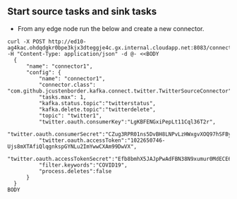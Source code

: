 ## Start source tasks and sink tasks 

- From any edge node run the below and create a new connector. 
```
curl -X POST http://ed10-ag4kac.ohdqdgkr0bpe3kjx3dteggje4c.gx.internal.cloudapp.net:8083/connectors -H "Content-Type: application/json" -d @- <<BODY
  {
      "name": "connector1",
      "config": {
          "name": "connector1",
          "connector.class": "com.github.jcustenborder.kafka.connect.twitter.TwitterSourceConnector",
          "tasks.max": 1,
          "kafka.status.topic":"twitterstatus",
          "kafka.delete.topic":"twitterdelete",        
          "topic": "twitter1",   
          "twitter.oauth.consumerKey":"LgKBFENGxiPepLt11Cql36T2r",
          "twitter.oauth.consumerSecret":"CZug3RPR01ns5DvBH8LNPvLzHWxgvXOQ97hSFByJ6x393vagFC",
          "twitter.oauth.accessToken":"1022650746-Ujs8mXTAfiQlqgnkspGYNLu2ImYwwCXAm99DwVX",
          "twitter.oauth.accessTokenSecret":"Efb8bmhX5JAJpPwAdFBN38N9xumur0MdECE6Te8KEdODr",
          "filter.keywords":"COVID19",
          "process.deletes":false
      }
  }
BODY 
```
<!--stackedit_data:
eyJoaXN0b3J5IjpbMTkwODkzOTYyNCwxMTc4NzY3NDY1XX0=
-->